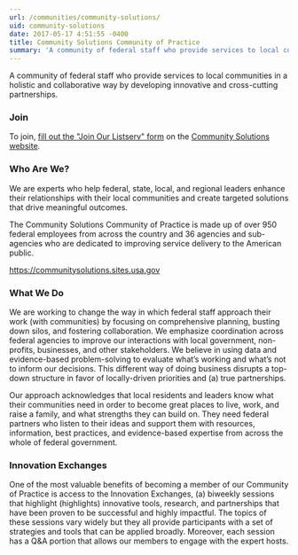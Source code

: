 ```yaml
---
url: /communities/community-solutions/
uid: community-solutions
date: 2017-05-17 4:51:55 -0400
title: Community Solutions Community of Practice
summary: 'A community of federal staff who provide services to local communities in a holistic and collaborative way by developing innovative and cross-cutting partnerships. Who Are We? We are experts who help federal, state, local, and regional leaders enhance their relationships with their local communities and create targeted solutions that drive meaningful outcomes. The Community Solutions Community'
---
```


A community of federal staff who provide services to local communities in a holistic and collaborative way by developing innovative and cross-cutting partnerships.

### Join

To join, [fill out the "Join Our Listserv" form](https://communitysolutions.sites.usa.gov/join-our-listserv/) on the [Community Solutions website](https://communitysolutions.sites.usa.gov).

### Who Are We?

We are experts who help federal, state, local, and regional leaders enhance their relationships with their local communities and create targeted solutions that drive meaningful outcomes.

The Community Solutions Community of Practice is made up of over 950 federal employees from across the country and 36 agencies and sub-agencies who are dedicated to improving service delivery to the American public.

https://communitysolutions.sites.usa.gov

### What We Do

We are working to change the way in which federal staff approach their work (with communities) by focusing on comprehensive planning, busting down silos, and fostering collaboration.  We emphasize coordination across federal agencies to improve our interactions with local government, non-profits, businesses, and other stakeholders. We believe in using data and evidence-based problem-solving to evaluate what’s working and what’s not to inform our decisions. This different way of doing business disrupts a top-down structure in favor of locally-driven priorities and (a) true partnerships.

Our approach acknowledges that local residents and leaders know what their communities need in order to become great places to live, work, and raise a family, and what strengths they can build on. They need federal partners who listen to their ideas and support them with resources, information, best practices, and evidence-based expertise from across the whole of federal government.

### Innovation Exchanges

One of the most valuable benefits of becoming a member of our Community of Practice is access to the Innovation Exchanges, (a) biweekly sessions that highlight (highlights) innovative tools, research, and partnerships that have been proven to be successful and highly impactful. The topics of these sessions vary widely but they all provide participants with a set of strategies and tools that can be applied broadly. Moreover, each session has a Q&A portion that allows our members to engage with the expert hosts.
